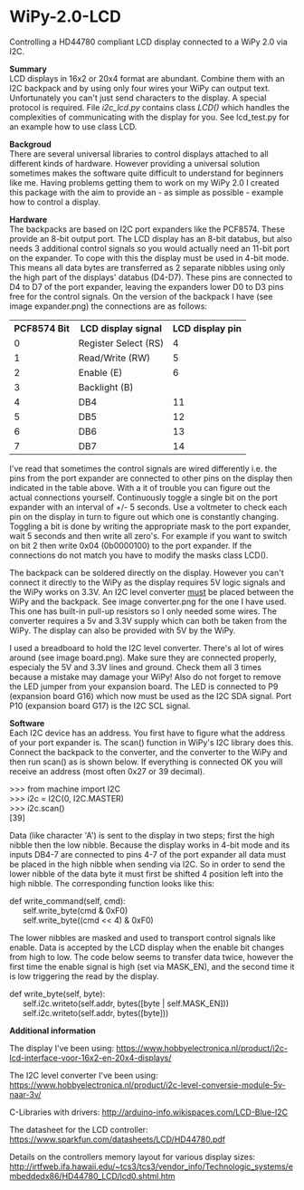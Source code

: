# WiPy-2.0-LCD
Controlling a HD44780 compliant LCD display connected to a WiPy 2.0 via I2C.

<b>Summary</b><br>
LCD displays in 16x2 or 20x4 format are abundant. Combine them with an I2C backpack and by using only four wires your WiPy can output text. Unfortunately you can't just send characters to the display. A special protocol is required. File <i>i2c_lcd.py</i> contains class <i>LCD()</i> which handles the complexities of communicating with the display for you. See lcd_test.py for an example how to use class LCD.

<b>Backgroud</b><br>
There are several universal libraries to control displays attached to all different kinds of hardware. However providing a universal solution sometimes makes the software quite difficult to understand for beginners like me. Having problems getting them to work on my WiPy 2.0 I created this package with the aim to provide an - as simple as possible - example how to control a display.

<b>Hardware</b><br>
The backpacks are based on I2C port expanders like the PCF8574. These provide an 8-bit output port. The LCD display has an 8-bit databus, but also needs 3 additional control signals so you would actually need an 11-bit port on the expander. To cope with this the display must be used in 4-bit mode. This means all data bytes are transferred as 2 separate nibbles using only the high part of the displays' databus (D4-D7). These pins are connected to D4 to D7 of the port expander, leaving the expanders lower D0 to D3 pins free for the control signals. On the version of the backpack I have (see image expander.png) the connections are as follows:

<table>
  <tr>
    <th>PCF8574 Bit</th>
    <th>LCD display signal</th>
    <th>LCD display pin</th>
  </tr>
  <tr>
    <td>0</td>
    <td>Register Select (RS)</td>
    <td>4</td>
  </tr>
  <tr>
    <td>1</td>
    <td>Read/Write (RW)</td>
    <td>5</td>
  </tr>
  <tr>
    <td>2</td>
    <td>Enable (E)</td>
    <td>6</td>
  </tr>
  <tr>
    <td>3</td>
    <td>Backlight (B)</td>
    <td></td>
  </tr>
  <tr>
    <td>4</td>
    <td>DB4</td>
    <td>11</td>
  </tr>
  <tr>
    <td>5</td>
    <td>DB5</td>
    <td>12</td>
  </tr>
  <tr>
    <td>6</td>
    <td>DB6</td>
    <td>13</td>
  </tr>
  <tr>
    <td>7</td>
    <td>DB7</td>
    <td>14</td>
  </tr>
</table>

I've read that sometimes the control signals are wired differently i.e. the pins from the port expander are connected to other pins on the display then indicated in the table above. With a it of trouble you can figure out the actual connections yourself. Continuously toggle a single bit on the port expander with an interval of +/- 5 seconds. Use a voltmeter to check each pin on the display in turn to figure out which one is constantly changing. Toggling a bit is done by writing the appropriate mask to the port expander, wait 5 seconds and then write all zero's. For example if you want to switch on bit 2 then write 0x04 (0b0000100) to the port expander. If the connections do not match you have to modify the masks class LCD().

The backpack can be soldered directly on the display. However you can't connect it directly to the WiPy as the display requires 5V logic signals and the WiPy works on 3.3V. An I2C level converter <u>must</u> be placed between the WiPy and the backpack. See image converter.png for the one I have used. This one has built-in pull-up resistors so I only needed some wires. The converter requires a 5v and 3.3V supply which can both be taken from the WiPy. The display can also be provided with 5V by the WiPy. 

I used a breadboard to hold the I2C level converter. There's al lot of wires around (see image board.png). Make sure they are connected properly, especialy the 5V and 3.3V lines and ground. Check them all 3 times because a mistake may damage your WiPy! Also do not forget to remove the LED jumper from your expansion board. The LED is connected to P9 (expansion board G16) which now must be used as the I2C SDA signal. Port P10 (expansion board G17) is the I2C SCL signal. 

<b>Software</b><br>
Each I2C device has an address. You first have to figure what the address of your port expander is. The scan() function in WiPy's I2C library does this. Connect the backpack to the converter, and the converter to the WiPy and then run scan() as is shown below. If everything is connected OK you will receive an address (most often 0x27 or 39 decimal).

&gt;&gt;&gt; from machine import I2C<br>
&gt;&gt;&gt; i2c = I2C(0, I2C.MASTER)<br>
&gt;&gt;&gt; i2c.scan()<br>
[39]<br>

Data (like character 'A') is sent to the display in two steps; first the high nibble then the low nibble. Because the display works in 4-bit mode and its inputs DB4-7 are connected to pins 4-7 of the port expander all data must be placed in the high nibble when sending via I2C. So in order to send the lower nibble of the data byte it must first be shifted 4 position left into the high nibble. The corresponding function looks like this:

def write_command(self, cmd):<br>
&nbsp;&nbsp;&nbsp;&nbsp;&nbsp;&nbsp;self.write_byte(cmd & 0xF0)<br>
&nbsp;&nbsp;&nbsp;&nbsp;&nbsp;&nbsp;self.write_byte((cmd << 4) & 0xF0)<br>

The lower nibbles are masked and used to transport control signals like enable. Data is accepted by the LCD display when the enable bit changes from high to low. The code below seems to transfer data twice, however the first time the enable signal is high (set via MASK_EN), and the second time it is low triggering the read by the display.

def write_byte(self, byte):<br>
&nbsp;&nbsp;&nbsp;&nbsp;&nbsp;&nbsp;self.i2c.writeto(self.addr, bytes([byte | self.MASK_EN]))<br>
&nbsp;&nbsp;&nbsp;&nbsp;&nbsp;&nbsp;self.i2c.writeto(self.addr, bytes([byte]))<br>

<b>Additional information</b>

The display I've been using: 
https://www.hobbyelectronica.nl/product/i2c-lcd-interface-voor-16x2-en-20x4-displays/

The I2C level converter I've been using:
https://www.hobbyelectronica.nl/product/i2c-level-conversie-module-5v-naar-3v/

C-Libraries with drivers: 
http://arduino-info.wikispaces.com/LCD-Blue-I2C

The datasheet for the LCD controller: 
https://www.sparkfun.com/datasheets/LCD/HD44780.pdf

Details on the controllers memory layout for various display sizes: 
http://irtfweb.ifa.hawaii.edu/~tcs3/tcs3/vendor_info/Technologic_systems/embeddedx86/HD44780_LCD/lcd0.shtml.htm
